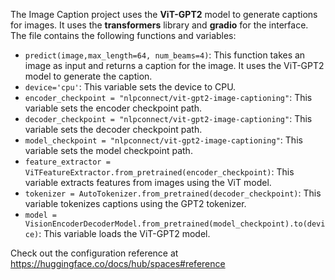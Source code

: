 The Image Caption project uses the **ViT-GPT2** model to generate captions for images. It uses the **transformers** library and **gradio** for the interface. The file contains the following functions and variables:
- `predict(image,max_length=64, num_beams=4)`: This function takes an image as input and returns a caption for the image. It uses the ViT-GPT2 model to generate the caption.
- `device='cpu'`: This variable sets the device to CPU.
- `encoder_checkpoint = "nlpconnect/vit-gpt2-image-captioning"`: This variable sets the encoder checkpoint path.
- `decoder_checkpoint = "nlpconnect/vit-gpt2-image-captioning"`: This variable sets the decoder checkpoint path.
- `model_checkpoint = "nlpconnect/vit-gpt2-image-captioning"`: This variable sets the model checkpoint path.
- `feature_extractor = ViTFeatureExtractor.from_pretrained(encoder_checkpoint)`: This variable extracts features from images using the ViT model.
- `tokenizer = AutoTokenizer.from_pretrained(decoder_checkpoint)`: This variable tokenizes captions using the GPT2 tokenizer.
- `model = VisionEncoderDecoderModel.from_pretrained(model_checkpoint).to(device)`: This variable loads the ViT-GPT2 model.



Check out the configuration reference at https://huggingface.co/docs/hub/spaces#reference